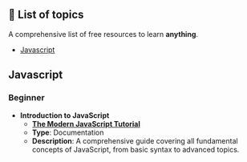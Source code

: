 ## **🚀 List of topics**

A comprehensive list of free resources to learn **anything**.

- [Javascript](#javascript)

## **Javascript**

### Beginner

- **Introduction to JavaScript**
  - **[The Modern JavaScript Tutorial](https://javascript.info/)**
  - **Type**: Documentation
  - **Description**: A comprehensive guide covering all fundamental concepts of JavaScript, from basic syntax to advanced topics.
